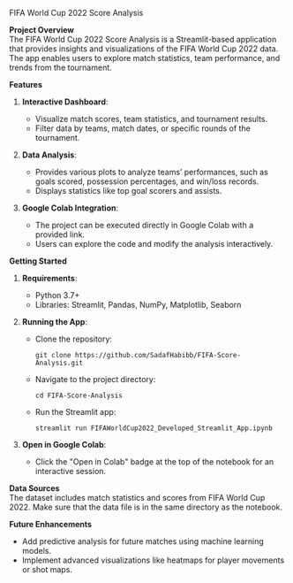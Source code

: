 FIFA World Cup 2022 Score Analysis

**Project Overview**  
The FIFA World Cup 2022 Score Analysis is a Streamlit-based application that provides insights and visualizations of the FIFA World Cup 2022 data. The app enables users to explore match statistics, team performance, and trends from the tournament.

**Features**  
1. **Interactive Dashboard**:
   - Visualize match scores, team statistics, and tournament results.
   - Filter data by teams, match dates, or specific rounds of the tournament.

2. **Data Analysis**:
   - Provides various plots to analyze teams’ performances, such as goals scored, possession percentages, and win/loss records.
   - Displays statistics like top goal scorers and assists.

3. **Google Colab Integration**:
   - The project can be executed directly in Google Colab with a provided link.
   - Users can explore the code and modify the analysis interactively.

**Getting Started**  
1. **Requirements**:
   - Python 3.7+
   - Libraries: Streamlit, Pandas, NumPy, Matplotlib, Seaborn

2. **Running the App**:
   - Clone the repository:  
     ```
     git clone https://github.com/SadafHabibb/FIFA-Score-Analysis.git
     ```
   - Navigate to the project directory:  
     ```
     cd FIFA-Score-Analysis
     ```
   - Run the Streamlit app:  
     ```
     streamlit run FIFAWorldCup2022_Developed_Streamlit_App.ipynb
     ```

3. **Open in Google Colab**:
   - Click the "Open in Colab" badge at the top of the notebook for an interactive session.

**Data Sources**  
The dataset includes match statistics and scores from FIFA World Cup 2022. Make sure that the data file is in the same directory as the notebook.

**Future Enhancements**  
- Add predictive analysis for future matches using machine learning models.
- Implement advanced visualizations like heatmaps for player movements or shot maps.


